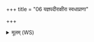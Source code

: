 +++
title = "06 यज्ञपदीराक्षीरा स्वधाप्राणा"

+++
<details><summary>मूलम् (WS)</summary>

यज्ञपदीराक्षीरा स्वधाप्राणा महीलुका ।  
वशा पर्जन्यपत्नी देवाङ् अप्येति ब्रह्मणा ॥ ६ ॥
</details>